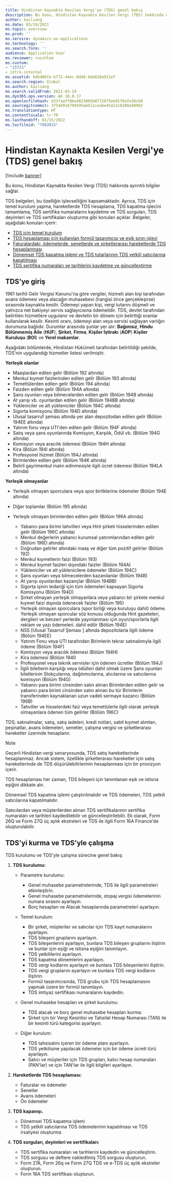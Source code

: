 ```yaml
---
title: Hindistan Kaynakta Kesilen Vergi'ye (TDS) genel bakış
description: Bu konu, Hindistan Kaynakta Kesilen Vergi (TDS) hakkında ayrıntılı bilgiler sağlar. TDS belgeleri, bu özelliğin işlevselliğini kapsamaktadır.
author: kailiang
ms.date: 03/19/2021
ms.topic: overview
ms.prod: ''
ms.service: dynamics-ax-applications
ms.technology: ''
ms.search.form: ''
audience: Application User
ms.reviewer: roschlom
ms.custom:
- "15721"
- intro-internal
ms.assetid: b4b406fa-b772-44ec-8dd8-8eb818a921ef
ms.search.region: Global
ms.author: kailiang
ms.search.validFrom: 2021-03-19
ms.dyn365.ops.version: AX 10.0.17
ms.openlocfilehash: d33faaff8be4821005b8772875eb91f0afe26cb0
ms.sourcegitcommit: 3754d916799595eb611ceabe45a52c6280a98992
ms.translationtype: HT
ms.contentlocale: tr-TR
ms.lasthandoff: 01/15/2022
ms.locfileid: "7983915"
---
```

# <a name="indian-tax-deducted-at-source-tds-overview"></a>Hindistan Kaynakta Kesilen Vergi'ye (TDS) genel bakış

[!include [banner](../includes/banner.md)]

Bu konu, Hindistan Kaynakta Kesilen Vergi (TDS) hakkında ayrıntılı bilgiler sağlar.

TDS belgeleri, bu özelliğin işlevselliğini kapsamaktadır. Ayrıca, TDS için temel kurulum yapma, hareketlerde TDS hesaplama, TDS kapatma işlecini tamamlama, TDS sertifika numaralarını kaydetme ve TDS sorguları, TDS deyimleri ve TDS sertifikaları oluşturma gibi konuları açıklar. Belgeler, aşağıdaki konuları içerir:

- [TDS için temel kurulum](apac-ind-TDS-TDS-ledger-accounts-setup.md)
- [TDS hesaplaması için kullanılan formül tasarımcısı ve eşik sınırı işlevi](apac-ind-TDS-Formula-designer.md)
- [Faturalardaki, ödemelerde, senetlerde ve şirketlerarası hareketlerde TDS hesaplanması](apac-ind-TDS-Calculate-TDS-on-invoices-using-journals.md)
- [Dönemsel TDS kapatma işlemi ve TDS tutarlarının TDS yetkili satıcılarına kapatılması](apac-ind-TDS-Run-the-periodic-TDS-settlement-process.md)
- [TDS sertifika numaraları ve tarihlerini kaydetme ve güncelleştirme](apac-ind-TDS-Record-TDS-concession-certificate-numbers.md)

## <a name="introduction-to-tds"></a>TDS'ye giriş

1961 tarihli Gelir Vergisi Kanunu'na göre vergiler, hizmeti alan kişi tarafından avans ödemesi veya alacağın muhasebesi (hangisi önce gerçekleşirse) sırasında kaynakta kesilir. Ödemeyi yapan kişi, vergi tutarını düşmeli ve yalnızca net bakiyeyi servis sağlayıcısına ödemelidir. TDS, devlet tarafından belirtilen hizmetlere uygulanır ve devletin bir dönem için belirttiği oranlar kullanılarak kesilir. Kesinti oranı, ödemeyi alan veya servisi sağlayan varlığın durumuna bağlıdır. Durumlar arasında şunlar yer alır: **Bağımsız**, **Hindu Bölünmemiş Aile** (**HUF**), **Şirket**, **Firma**, **Kişiler İştirakı** (**AOP**) **Kişiler Kuruluşu** (**BOI**) ve **Yerel makamlar**.

Aşağıdaki bölümlerde, Hindistan Hükümeti tarafından belirtildiği şekilde, TDS'nin uygulandığı hizmetler listesi verilmiştir.

**Yerleşik olanlar**

- Maaşlardan edilen gelir (Bölüm 192 altında)
- Menkul kıymet faizlerinden edilen gelir (Bölüm 193 altında)
- Temettülerden edilen gelir (Bölüm 194 altında)
- Faizden edilen gelir (Bölüm 194A altında)
- Şans oyunları veya bilmecelerden edilen gelir (Bölüm 194B altında)
- At yarışı vb. oyunlardan edilen gelir (Bölüm 194BB altında)
- Yükleniciler ve alt yükleniciler (Bölüm 194C altında)
- Sigorta komisyonu (Bölüm 194D altında)
- Ulusal tasarruf şeması altında yer alan depozitodan edilen gelir (Bölüm 194EE altında)
- Yatırım fonu veya UTI'den edilen gelir (Bölüm 194F altında)
- Satış veya şans oyunlarında Komisyon, Karşılık, Ödül vb. (Bölüm 194G altında)
- Komisyon veya aracılık ödemesi (Bölüm 194H altında)
- Kira (Bölüm 194I altında)
- Profesyonel hizmet (Bölüm 194J altında)
- Birimlerden edilen gelir (Bölüm 194K altında)
- Belirli gayrimenkul malın edinmesiyle ilgili ücret ödemesi (Bölüm 194LA altında)

**Yerleşik olmayanlar**

- Yerleşik olmayan sporculara veya spor birliklerine ödemeler (Bölüm 194E altında)
- Diğer toplamlar (Bölüm 195 altında)
- Yerleşik olmayan birimlerden edilen gelir (Bölüm 196A altında)

    - Yabancı para birimi tahvilleri veya Hint şirketi hisselerinden edilen gelir (Bölüm 196C altında)
    - Menkul değerlerin yabancı kurumsal yatırımlarından edilen gelir (Bölüm 196D altında)
    - Doğrudan gelirler altındaki maaş ve diğer tüm pozitif gelirler (Bölüm 192)
    - Menkul kıymetlerin faizi (Bölüm 193)
    - Menkul kıymet faizleri dışındaki faizler (Bölüm 194A)
    - Yükleniciler ve alt yüklenicilere ödemeler (Bölüm 194C)
    - Şans oyunları veya bilmecelerden kazanılanlar (Bölüm 194B)
    - At yarışı oyunlardan kazançlar (Bölüm 194BB)
    - Sigorta işinin tedariği için tüm ödemeleri kapsayan Sigorta Komisyonu (Bölüm 194D)
    - Şirket olmayan yerleşik olmayanlara veya yabancı bir şirkete menkul kıymet faizi dışında ödenecek faizler (Bölüm 195)
    - Yerleşik olmayan sporculara (spor birliği veya kuruluşu dahil) ödeme. Yerleşik olmayan sporcular söz konusu olduğunda Hint gazeteleri, dergileri ve benzeri yerlerde yayınlanması için oyun/sporlarla ilgili reklam ve yazı ödemeleri. dahil edilir (Bölüm 194E)
    - NSS \[Ulusal Tasarruf Şeması \] altında depozitolarla ilgili ödeme (Bölüm 194EE)
    - Yatırım Fonu veya UTI tarafından Birimlerin tekrar satınalımıyla ilgili ödeme (Bölüm 194F)
    - Komisyon veya aracılık ödemesi (Bölüm 194H)
    - Kira ödemesi (Bölüm 194I)
    - Profesyonel veya teknik servisler için ödenen ücretler (Bölüm 194J)
    - İlgili biletlerin karşılığı veya ödülleri dahil olmak üzere Şans oyunları biletlerinin Stokçularına, dağıtımcılarına, alıcılarına ve satıcılarına komisyon (Bölüm 194G)
    - Yabancı para birimi cinsinden satın alınan Birimlerden edilen gelir ve yabancı para birimi cinsinden satın alınan bu tür Birimlerin transferinden kaynaklanan uzun vadeli sermaye kazancı (Bölüm 196B)
    - Tahviller ve hisselerdeki faiz veya temettülerle ilgili olarak yerleşik olmayanlara ödenen tüm gelirler (Bölüm 196C)

TDS; satınalmalar, satış, satış iadeleri, kredi notları, sabit kıymet alımları, peşinatlar, avans ödemeleri, senetler, çalışma vergisi ve şirketlerarası hareketler üzerinde hesaplanır.

> [!NOTE]
> Geçerli Hindistan vergi senaryosunda, TDS satış hareketlerinde hesaplanmaz. Ancak sistem, özellikle şirketlerarası hareketler için satış hareketlerinde de TDS düşürülebilirlerinin hesaplanması için bir provizyon içerir.

TDS hesaplaması her zaman, TDS bileşeni için tanımlanan eşik ve istisna eşiğini dikkate alır.

Dönemsel TDS kapatma işlemi çalıştırılmalıdır ve TDS ödemeleri, TDS yetkili satıcılarına kapatılmalıdır.

Satıcılardan veya müşterilerden alınan TDS sertifikalarının sertifika numaraları ve tarihleri kaydedilebilir ve güncelleştirilebilir. Ek olarak, Form 26Q ve Form 27Q üç aylık ekstreleri ve TDS ile ilgili Form 16A Finance'de oluşturulabilir.

## <a name="setting-up-and-working-with-tds"></a>TDS'yi kurma ve TDS'yle çalışma

TDS kurulumu ve TDS'yle çalışma sürecine genel bakış:

1. **TDS kurulumu:**

    - Parametre kurulumu:

        - Genel muhasebe parametrelerinde, TDS ile ilgili parametreleri etkinleştirin.
        - Genel muhasebe parametrelerinde, stopaj vergisi ödemelerinin numara sırasını ayarlayın.
        - Borç hesapları ve Alacak hesaplarında parametreleri ayarlayın.

    - Temel kurulum:

        - Bir şirket, müşteriler ve satıcılar için TDS kayıt numaralarını ayarlayın.
        - TDS bileşeni gruplarını ayarlayın.
        - TDS bileşenlerini ayarlayın, bunlara TDS bileşen gruplarını iliştirin ve bunlar için eşiği ve istisna eşiğini tanımlayın.
        - TDS yetkililerini ayarlayın.
        - TDS kapatma dönemlerini ayarlayın.
        - TDS vergi kodlarını ayarlayın ve bunlara TDS bileşenlerini iliştirin.
        - TDS vergi gruplarını ayarlayın ve bunlara TDS vergi kodlarını iliştirin.
        - Formül tasarımcısında, TDS grubu için TDS hesaplamasını yapmak üzere bir formül tanımlayın.
        - TDS imtiyaz sertifikası numaralarını kaydedin.

    - Genel muhasebe hesapları ve şirket kurulumu:

        - TDS alacak ve borç genel muhasebe hesapları kurma:
        - Şirket için bir Vergi Kesintisi ve Tahsilat Hesap Numarası (TAN) ile bir kesinti türü kategorisi ayarlayın.

    - Diğer kurulum:

        - TDS tahsisatını içeren bir ödeme planı ayarlayın.
        - TDS yetkilisine yapılacak ödemeler için bir ödeme ücreti türü ayarlayın.
        - Satıcı ve müşteriler için TDS grupları, kalıcı hesap numaraları (PAN'lar) ve için TAN'lar ile ilgili bilgileri ayarlayın.

2. **Hareketlerde TDS hesaplaması:**

    - Faturalar ve ödemeler
    - Senetler
    - Avans ödemeleri
    - Ön ödemeler

3. **TDS kapanışı.**

    - Dönemsel TDS kapatma işlemi
    - TDS yetkili satıcılarına TDS ödemelerinin kapatılması ve TDS irsaliyesi oluşturma

4. **TDS sorguları, deyimleri ve sertifikaları:**

    - TDS sertifika numaraları ve tarihlerini kaydedin ve güncelleştirin.
    - TDS sorgusu ve deftere nakledilmiş TDS sorgusu oluşturun.
    - Form 27A, Form 26q ve Form 27Q TDS ve e-TDS üç aylık ekstreler oluşturun.
    - Form 16A TDS sertifikası oluşturun.
